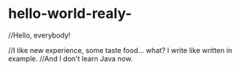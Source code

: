 # hello-world-realy-

//Hello, everybody! 

//I like new experience, some taste food... what? I write like written in example.
//And I don't learn Java now. 
